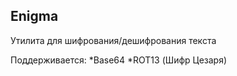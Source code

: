 ## Enigma

Утилита для шифрования/дешифрования текста

Поддерживается:
    *Base64
    *ROT13 (Шифр Цезаря)
